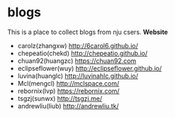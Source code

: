 # blogs
This is a place to collect blogs from nju csers.
**Website**

* carolz(zhangxw) http://6carol6.github.io/
* chepeatio(chekd) http://chepeatio.github.io/
* chuan92(huangzc) https://chuan92.com
* eclipseflower(wuy) http://eclipseflower.github.io/
* luvina(huanglc) http://luvinahlc.github.io/
* Mcl(mengcl) http://mclspace.com/
* rebornix(lvp) https://rebornix.com/
* tsgzj(sunwx) http://tsgzj.me/
* andrewliu(liub) http://andrewliu.tk/
